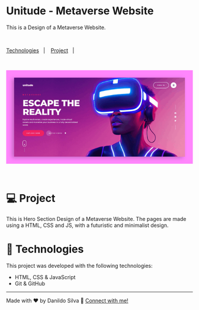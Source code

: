 <h1> Unitude - Metaverse Website </h1>

<p>
This is a Design of a Metaverse Website.
</p>

<br>

<p>
  <a href="#-technologies">Technologies</a>&nbsp;&nbsp;&nbsp;|&nbsp;&nbsp;&nbsp;
  <a href="#-project">Project</a>&nbsp;&nbsp;&nbsp;|&nbsp;&nbsp;&nbsp;
</p>

<br>

<p>
  <img alt="Thumbnail" src="New Project.png">
</p>

<br>

# 💻 Project

This is Hero Section Design of a Metaverse Website.
The pages are made using a HTML, CSS and JS, with a futuristic and minimalist design.


# 🚀 Technologies

This project was developed with the following technologies:

- HTML, CSS & JavaScript
- Git & GitHub

---

Made with ♥ by Danildo Silva :wave: [Connect with me!](https://www.linkedin.com/in/danildosilva/)

